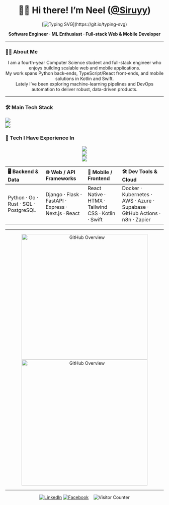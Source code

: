 <div align="center">

# 👋🏼 Hi there! I’m **Neel** ([@Siruyy](https://github.com/Siruyy))

[![Typing SVG](https://readme-typing-svg.demolab.com?font=jetbrains+mono&weight=600&size=20&duration=5000&pause=1000&width=1000&height=30&center=true&vCenter=true&lines=Hi!+Welcome+to+my+profile!;Thanks+for+dropping+by!)](https://git.io/typing-svg)

**Software Engineer · ML Enthusiast · Full-stack Web & Mobile Developer**

</div>

---

### 🧑‍💻 About Me
<p align="center">
  I am a fourth-year Computer Science student and full-stack engineer who enjoys building scalable web and mobile applications.<br>
  My work spans Python back-ends, TypeScript/React front-ends, and mobile solutions in Kotlin and Swift.<br>
  Lately I’ve been exploring machine-learning pipelines and DevOps automation to deliver robust, data-driven products.
</p>

<hr>

### 🛠️ Main Tech Stack
<p align="left">
  <!-- 11 icons, 2 lines for readability -->
  <img src="https://skillicons.dev/icons?i=py,js,ts,react,tailwindcss,supabase&perline=6" /><br>
  <img src="https://skillicons.dev/icons?i=postgres,pytorch,docker,kubernetes,azure&perline=6" />
</p>

### 🧩 Tech I Have Experience In
<p align="center">
  <!-- row 1 -->
  <img src="https://skillicons.dev/icons?i=rust,kotlin,swift,html,css,nodejs,express,htmx,nextjs,django" /><br>
  <!-- row 2 -->
  <img src="https://skillicons.dev/icons?i=flask,fastapi,aws,git,github,vscode,linux,tensorflow,go" /><br>
  <!-- row 3 -->
  <img src="https://skillicons.dev/icons?i=redis,mongo,mysql,sqlite,figma,firebase,heroku,arduino,raspberrypi,bash" />
</p>


<div align="center">

| **🖥️ Backend & Data** | **🌐 Web / API Frameworks** | **📱 Mobile / Frontend** | **🛠️ Dev Tools & Cloud** |
| :--- | :--- | :--- | :--- |
| Python · Go · Rust · SQL · PostgreSQL | Django · Flask · FastAPI · Express · Next.js · React | React Native · HTMX · Tailwind CSS · Kotlin · Swift | Docker · Kubernetes · AWS · Azure · Supabase · GitHub Actions · n8n · Zapier |

</div>

---

<div align="center">
    <img src="https://raw.githubusercontent.com/Siruyy/github-stats-transparent/output/generated/overview.svg"
     width="400"
     alt="GitHub Overview" />
    <img src="https://raw.githubusercontent.com/Siruyy/github-stats-transparent/output/generated/languages.svg"
     width="400"
     alt="GitHub Overview" />
</div>

---

<div align="center">

[![LinkedIn](https://img.shields.io/badge/-LinkedIn-0077B5?style=flat-square&logo=linkedin&logoColor=white)](https://www.linkedin.com/in/rulysses/)
[![Facebook](https://img.shields.io/badge/-Facebook-1877F2?style=flat-square&logo=facebook&logoColor=white)](https://www.facebook.com/aduhbuh/)
&nbsp;&nbsp;
![Visitor Counter](https://komarev.com/ghpvc/?username=Siruyy&label=Visitors&color=0e75b6&style=flat)

</div>
